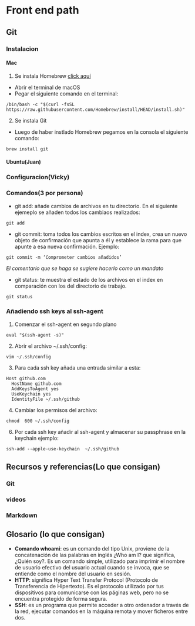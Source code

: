 # Front end path

## Git 

### Instalacion

#### Mac

1. Se instala Homebrew [click aquí](https://brew.sh/)

- Abrir el terminal de macOS
- Pegar el siguiente comando en el terminal:

```
/bin/bash -c "$(curl -fsSL https://raw.githubusercontent.com/Homebrew/install/HEAD/install.sh)"

```

2. Se instala Git

- Luego de haber instlado Homebrew pegamos en la consola el siguiente comando:

```
brew install git
```
#### Ubuntu(Juan)

### Configuracion(Vicky)

### Comandos(3 por persona)

- git add: añade cambios de archivos en tu directorio. En el siguiente ejemeplo se añaden todos los cambiaos realizados:
```
git add
```
- git commit: toma todos los cambios escritos en el index, crea un nuevo objeto de confirmación que apunta a él y establece la rama para que apunte a esa nueva confirmación. Ejemplo:
```
git commit -m ‘Comprometer cambios añadidos’
```
*El comentario que se haga se sugiere hacerlo como un mandato*
- git status: te muestra el estado de los archivos en el index en comparación con los del directorio de trabajo.
```
git status
```

### Añadiendo ssh keys al ssh-agent

1. Comenzar el ssh-agent en segundo plano
```shell
eval "$(ssh-agent -s)"
```
2. Abrir el archivo ~/.ssh/config:
 ```shell
vim ~/.ssh/config
```

3. Para cada ssh key añada una entrada similar a esta:

```shell
Host github.com
  HostName github.com
  AddKeysToAgent yes
  UseKeychain yes
  IdentityFile ~/.ssh/github
```
4. Cambiar los permisos del archivo:

```shell
chmod  600 ~/.ssh/config
``` 
6. Por cada ssh key añadir al ssh-agent y almacenar su passphrase en la keychain ejemplo:

```shell
ssh-add --apple-use-keychain  ~/.ssh/github
```


## Recursos y referencias(Lo que consigan)

### Git


### videos


### Markdown



## Glosario (lo que consigan)

- **Comando whoami**: es un comando del tipo Unix, proviene de la concatenación de las palabras en inglés ¿Who am I? que significa, ¿Quién soy?. Es un comando simple, utilizado para imprimir el nombre de usuario efectivo del usuario actual cuando se invoca, que se entiende como el nombre del usuario en sesión.
- **HTTP**: significa Hyper Text Transfer Protocol (Protocolo de Transferencia de Hipertexto). Es el protocolo utilizado por tus dispositivos para comunicarse con las páginas web, pero no se encuentra protegido de forma segura.
- **SSH**: es un programa que permite acceder a otro ordenador a través de la red, ejecutar comandos en la máquina remota y mover ficheros entre dos.
